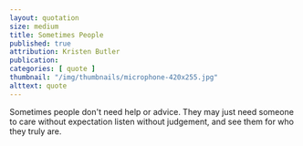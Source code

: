 ```yaml
---
layout: quotation
size: medium
title: Sometimes People
published: true
attribution: Kristen Butler
publication:
categories: [ quote ]
thumbnail: "/img/thumbnails/microphone-420x255.jpg"
alttext: quote
---
```


Sometimes people don't need help or advice. They may just need 
someone to care without expectation listen without judgement, and 
see them for who they truly are.
